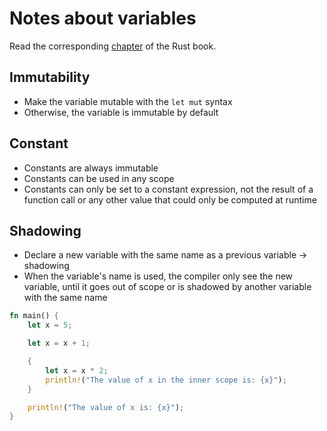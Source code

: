 # Notes about variables

Read the corresponding [chapter](https://rust-book.cs.brown.edu/ch03-01-variables-and-mutability.html) of the Rust book.

## Immutability

- Make the variable mutable with the `let mut` syntax
- Otherwise, the variable is immutable by default

## Constant

- Constants are always immutable
- Constants can be used in any scope
- Constants can only be set to a constant expression, not the result of a function call or any other value that could only be computed at runtime

## Shadowing

- Declare a new variable with the same name as a previous variable -> shadowing
- When the variable's name is used, the compiler only see the new variable, until it goes out of scope or is shadowed by another variable with the same name

```rust
fn main() {
    let x = 5;

    let x = x + 1;

    {
        let x = x * 2;
        println!("The value of x in the inner scope is: {x}");
    }

    println!("The value of x is: {x}");
}
```
